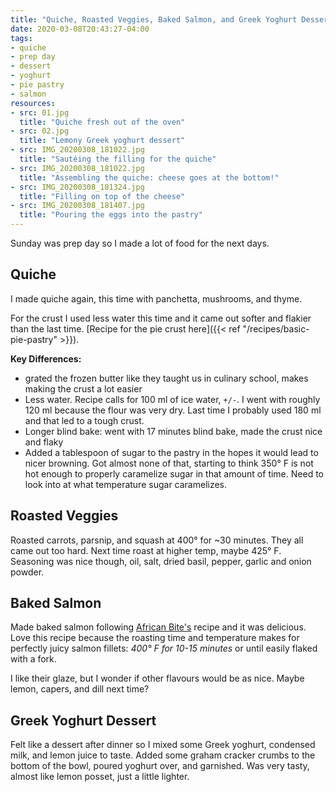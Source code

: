 ```yaml
---
title: "Quiche, Roasted Veggies, Baked Salmon, and Greek Yoghurt Dessert"
date: 2020-03-08T20:43:27-04:00
tags:
- quiche
- prep day
- dessert
- yoghurt
- pie pastry
- salmon
resources:
- src: 01.jpg
  title: "Quiche fresh out of the oven"
- src: 02.jpg
  title: "Lemony Greek yoghurt dessert"
- src: IMG_20200308_181022.jpg
  title: "Sautéing the filling for the quiche"
- src: IMG_20200308_181022.jpg
  title: "Assembling the quiche: cheese goes at the bottom!"
- src: IMG_20200308_181324.jpg
  title: "Filling on top of the cheese"
- src: IMG_20200308_181407.jpg
  title: "Pouring the eggs into the pastry"
---
```


Sunday was prep day so I made a lot of food for the next days.

## Quiche

I made quiche again, this time with panchetta, mushrooms, and thyme.

For the crust I used less water this time and it came out softer and flakier than the last time. [Recipe for the pie crust here]({{< ref "/recipes/basic-pie-pastry" >}}).

**Key Differences:**
* grated the frozen butter like they taught us in culinary school, makes making the crust a lot easier
* Less water. Recipe calls for 100 ml of ice water, `+/-`. I went with roughly 120 ml because the flour was very dry. Last time I probably used 180 ml and that led to a tough crust.
* Longer blind bake: went with 17 minutes blind bake, made the crust nice and flaky
* Added a tablespoon of sugar to the pastry in the hopes it would lead to nicer browning. Got almost none of that, starting to think 350&deg; F is not hot enough to properly caramelize sugar in that amount of time. Need to look into at what temperature sugar caramelizes.

## Roasted Veggies

Roasted carrots, parsnip, and squash at 400&deg; for ~30 minutes. They all came out too hard. Next time roast at higher temp, maybe 425&deg; F. Seasoning was nice though, oil, salt, dried basil, pepper, garlic and onion powder.

## Baked Salmon

Made baked salmon following [African Bite's](https://www.africanbites.com/oven-baked-salmon/) recipe and it was delicious. Love this recipe because the roasting time and temperature makes for perfectly juicy salmon fillets: _400&deg; F for 10-15 minutes_ or until easily flaked with a fork.

I like their glaze, but I wonder if other flavours would be as nice. Maybe lemon, capers, and dill next time?

## Greek Yoghurt Dessert

Felt like a dessert after dinner so I mixed some Greek yoghurt, condensed milk, and lemon juice to taste. Added some graham cracker crumbs to the bottom of the bowl, poured yoghurt over, and garnished. Was very tasty, almost like lemon posset, just a little lighter.
